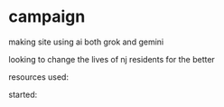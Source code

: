 # campaign

 making site using ai both grok and gemini

looking to change the lives of nj residents for the better

resources used: 

started:
